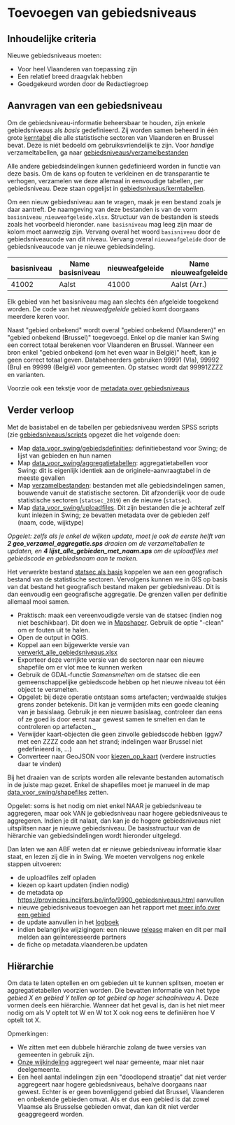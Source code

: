 # Toevoegen van gebiedsniveaus

## Inhoudelijke criteria

Nieuwe gebiedsniveaus moeten:
- Voor heel Vlaanderen van toepassing zijn
- Een relatief breed draagvlak hebben
- Goedgekeurd worden door de Redactiegroep

## Aanvragen van een gebiedsniveau

Om de gebiedsniveau-informatie beheersbaar te houden, zijn enkele gebiedsniveaus als _basis_ gedefinieerd. Zij worden samen beheerd in één grote [kerntabel](https://github.com/provinciesincijfers/gebiedsniveaus/blob/master/kerntabellen/kerntabel.xls) die alle statistische sectoren van Vlaanderen en Brussel bevat. Deze is niét bedoeld  om gebruiksvriendelijk te zijn. Voor *handige* verzameltabellen, ga naar [gebiedsniveaus/verzamelbestanden](https://github.com/provinciesincijfers/gebiedsniveaus/tree/master/verzamelbestanden)

Alle andere gebiedsindelingen kunnen gedefinieerd worden in functie van deze basis. Om de kans op fouten te verkleinen en de transparantie te verhogen, verzamelen we deze allemaal in eenvoudige tabellen, per gebiedsniveau. Deze staan opgelijst in [gebiedsniveaus/kerntabellen](https://github.com/provinciesincijfers/gebiedsniveaus/tree/master/kerntabellen).

Om een nieuw gebiedsniveau aan te vragen, maak je een bestand zoals je daar aantreft. De naamgeving van deze bestanden is van de vorm `basisniveau_nieuweafgeleide.xlsx`. Structuur van de bestanden is steeds zoals het voorbeeld hieronder. `name basisniveau` mag leeg zijn maar de kolom moet aanwezig zijn. Vervang overal het woord `basisniveau` door de gebiedsniveaucode van dit niveau. Vervang overal `nieuweafgeleide` door de gebiedsniveaucode van je nieuwe gebiedsindeling.

| basisniveau | Name basisniveau | nieuweafgeleide | Name nieuweafgeleide |
| --- | --- | --- | --- |
| 41002 | Aalst | 41000 | Aalst (Arr.) |

Elk gebied van het basisniveau mag aan slechts één afgeleide toegekend worden. De code van het _nieuweafgeleide_ gebied komt doorgaans meerdere keren voor. 

Naast &quot;gebied onbekend&quot; wordt overal &quot;gebied onbekend (Vlaanderen)&quot; en &quot;gebied onbekend (Brussel)&quot; toegevoegd. Enkel op die manier kan Swing een correct totaal berekenen voor Vlaanderen en Brussel. Wanneer een bron enkel &quot;gebied onbekend (om het even waar in België)&quot; heeft, kan je geen correct totaal geven. Databeheerders gebruiken 99991 (Vla), 99992 (Bru) en 99999 (België) voor gemeenten. Op statsec wordt dat 99991ZZZZ en varianten.

Voorzie ook een tekstje voor de [metadata over gebiedsniveaus](https://provincies.incijfers.be/info/9900_gebiedsniveaus.html)

## Verder verloop

Met de basistabel en de tabellen per gebiedsniveau werden SPSS scripts (zie [gebiedsniveaus/scripts](https://github.com/provinciesincijfers/gebiedsniveaus/tree/master/scripts) opgezet die het volgende doen:

- Map [data_voor_swing/gebiedsdefinities](https://github.com/provinciesincijfers/gebiedsniveaus/tree/master/data_voor_swing/gebiedsdefinities): definitiebestand voor Swing; de lijst van gebieden en hun namen
- Map [data_voor_swing/aggregatietabellen](https://github.com/provinciesincijfers/gebiedsniveaus/tree/master/data_voor_swing/aggregatietabellen): aggregatietabellen  voor Swing: dit is eigenlijk identiek aan de originele-aanvraagtabel in de meeste gevallen
- Map [verzamelbestanden](https://github.com/provinciesincijfers/gebiedsniveaus/tree/master/verzamelbestanden): bestanden  met alle gebiedsindelingen samen, bouwende vanuit de statistische sectoren. Dit afzonderlijk voor de oude statistische sectoren (`statsec_2019`) en de nieuwe (`statsec`). 
- Map [data_voor_swing/uploadfiles](https://github.com/provinciesincijfers/gebiedsniveaus/tree/master/data_voor_swing/uploadfiles). Dit zijn bestanden die je achteraf zelf kunt inlezen in Swing; ze bevatten metadata over de gebieden zelf (naam, code, wijktype)

*Opgelet: zelfs als je enkel de wijken update, moet je ook de eerste helft van **2 geo_verzamel_aggregatie.sps** draaien om de verzameltabellen te updaten, en **4 lijst_alle_gebieden_met_naam.sps** om de uploadfiles met gebiedscode en gebiedsnaam aan te maken.*

Het verwerkte bestand [statsec als basis](https://github.com/provinciesincijfers/gebiedsniveaus/blob/master/verzamelbestanden/statsec_als_basis.xlsx) koppelen we aan een geografisch bestand van de statistische sectoren. Vervolgens kunnen we in GIS op basis van dat bestand het geografisch bestand maken per gebiedsniveau. Dit is dan eenvoudig een geografische aggregatie. De grenzen vallen per definitie allemaal mooi samen.

  - Praktisch: maak een vereenvoudigde versie van de statsec (indien nog niet beschikbaar). Dit doen we in [Mapshaper](https://mapshaper.org/). Gebruik de optie &quot;-clean&quot; om er fouten uit te halen.
  - Open de output in QGIS.
  - Koppel aan een bijgewerkte versie van [verwerkt_alle_gebiedsniveaus.xlsx](https://github.com/provinciesincijfers/gebiedsniveaus/blob/master/verzamelbestanden/verwerkt_alle_gebiedsniveaus.xlsx)
  - Exporteer deze verrijkte versie van de sectoren naar een nieuwe shapefile om er vlot mee te kunnen werken
  - Gebruik de GDAL-functie _Samensmelten_ om de statsec die een gemeenschappelijke gebiedscode hebben op het nieuwe niveau tot één object te versmelten.
  - Opgelet: bij deze operatie ontstaan soms artefacten; verdwaalde stukjes grens zonder betekenis. Dit kan je vermijden mits een goede cleaning van je basislaag. Gebruik je een nieuwe basislaag, controleer dan eens of ze goed is door eerst naar gewest samen te smelten en dan te controleren op artefacten._
  - Verwijder kaart-objecten die geen zinvolle gebiedscode hebben (ggw7 met een ZZZZ code aan het strand; indelingen waar Brussel niet gedefinieerd is, ...)
  - Converteer naar GeoJSON voor [kiezen_op_kaart](https://github.com/provinciesincijfers/kiezen_op_kaart/) (verdere instructies daar te vinden)

Bij het draaien van de scripts worden alle relevante bestanden automatisch in de juiste map gezet. Enkel de shapefiles moet je manueel in de map [data_voor_swing/shapefiles](https://github.com/provinciesincijfers/gebiedsniveaus/tree/master/data_voor_swing/shapefiles) zetten. 

Opgelet: soms is het nodig om niet enkel NAAR je gebiedsniveau te aggregeren, maar ook VAN je gebiedsniveau naar hogere gebiedsniveaus te aggregeren. Indien je dit nalaat, dan kan je de hogere gebiedsniveaus niet uitsplitsen naar je nieuwe gebiedsniveau. De basisstructuur van de hiërarchie van gebiedsindelingen wordt hieronder uitgelegd.

Dan laten we aan ABF weten dat er nieuwe gebiedsniveau informatie klaar staat, en lezen zij die in in Swing.
We moeten vervolgens nog enkele stappen uitvoeren:
- de uploadfiles zelf opladen
- kiezen op kaart updaten (indien nodig)
- de metadata op https://provincies.incijfers.be/info/9900_gebiedsniveaus.html aanvullen
- nieuwe gebiedsniveaus toevoegen aan het rapport met [meer info over een gebied](https://provincies.incijfers.be/jive/jivereportcontents.ashx?report=gebiedsinfo)
- de update aanvullen in het [logboek](https://provincies.incijfers.be/jive?report=logboek)
- indien belangrijke wijzigingen: een nieuwe [release](https://github.com/provinciesincijfers/gebiedsniveaus/releases) maken en dit per mail melden aan geïnteresseerde partners
- de fiche op metadata.vlaanderen.be updaten


## Hiërarchie

Om data te laten optellen en om gebieden uit te kunnen splitsen, moeten er aggregatietabellen voorzien worden. Die bevatten informatie van het type _gebied X en gebied Y tellen op tot gebied op hoger schaalniveau A_. Deze vormen deels een hiërarchie. Wanneer dat het geval is, dan is het niet meer nodig om als V optelt tot W en W tot X ook nog eens te definiëren hoe V optelt tot X.

Opmerkingen: 
* We zitten met een dubbele hiërarchie zolang de twee versies van gemeenten in gebruik zijn.
* [Onze wijkindeling](https://github.com/provinciesincijfers/gebiedsniveaus/tree/master/gemeente_statsec_wijken) aggregeert wel naar gemeente, maar niet naar deelgemeente.
* Een heel aantal indelingen zijn een &quot;doodlopend straatje&quot; dat niet verder aggregeert naar hogere gebiedsniveaus, behalve doorgaans naar gewest. Echter is er geen bovenliggend gebied dat Brussel, Vlaanderen en onbekende gebieden omvat. Als er dus een gebied is dat zowel Vlaamse als Brusselse gebieden omvat, dan kan dit niet verder geaggregeerd worden.
